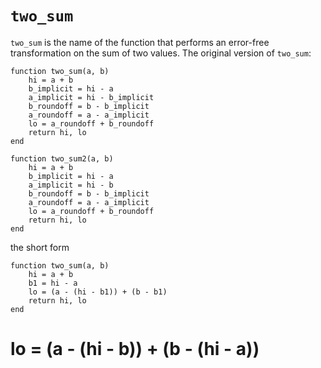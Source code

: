 # `two_sum`
`two_sum` is the name of the function that performs an error-free transformation on the sum of two values.
The original version of `two_sum`:
```
function two_sum(a, b)
    hi = a + b
    b_implicit = hi - a
    a_implicit = hi - b_implicit
    b_roundoff = b - b_implicit
    a_roundoff = a - a_implicit
    lo = a_roundoff + b_roundoff
    return hi, lo
end

function two_sum2(a, b)
    hi = a + b
    b_implicit = hi - a
    a_implicit = hi - b
    b_roundoff = b - b_implicit
    a_roundoff = a - a_implicit
    lo = a_roundoff + b_roundoff
    return hi, lo
end
```
the short form
```
function two_sum(a, b)
    hi = a + b
    b1 = hi - a
    lo = (a - (hi - b1)) + (b - b1)
    return hi, lo
end
```
# lo = (a - (hi - b)) + (b - (hi - a))

